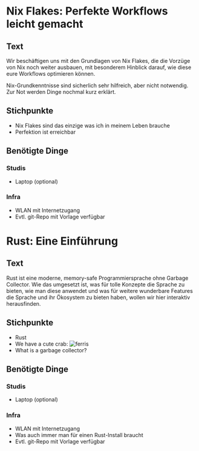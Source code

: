 # Nix Flakes: Perfekte Workflows leicht gemacht
## Text
Wir beschäftigen uns mit den Grundlagen von Nix Flakes, die die Vorzüge von Nix noch weiter ausbauen, mit besonderem Hinblick darauf, wie diese eure Workflows optimieren können.

Nix-Grundkenntnisse sind sicherlich sehr hilfreich, aber nicht notwendig. Zur Not werden Dinge nochmal kurz erklärt.

## Stichpunkte
- Nix Flakes sind das einzige was ich in meinem Leben brauche
- Perfektion ist erreichbar

## Benötigte Dinge
### Studis
- Laptop (optional)

### Infra
- WLAN mit Internetzugang
- Evtl. git-Repo mit Vorlage verfügbar

# Rust: Eine Einführung
## Text
Rust ist eine moderne, memory-safe Programmiersprache ohne Garbage Collector. Wie das umgesetzt ist, was für tolle Konzepte die Sprache zu bieten, wie man diese anwendet und was für weitere wunderbare Features die Sprache und ihr Ökosystem zu bieten haben, wollen wir hier interaktiv herausfinden.

## Stichpunkte
- Rust
- We have a cute crab: ![ferris](https://www.rustacean.net/assets/cuddlyferris.svg)
- What is a garbage collector?

## Benötigte Dinge
### Studis
- Laptop (optional)

### Infra
- WLAN mit Internetzugang
- Was auch immer man für einen Rust-Install braucht
- Evtl. git-Repo mit Vorlage verfügbar
